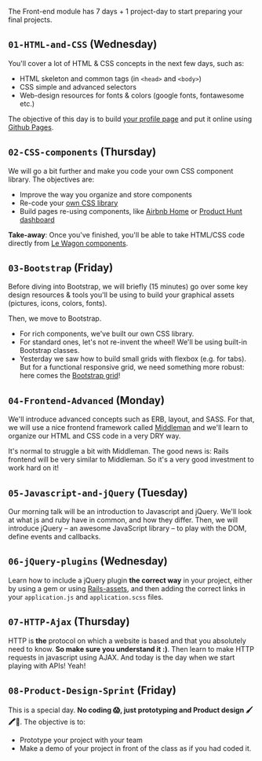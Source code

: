 The Front-end module has 7 days + 1 project-day to start preparing your final projects.

## `01-HTML-and-CSS` (Wednesday)

You'll cover a lot of HTML & CSS concepts in the next few days, such as:

- HTML skeleton and common tags (in `<head>` and `<body>`)
- CSS simple and advanced selectors
- Web-design resources for fonts & colors (google fonts, fontawesome etc.)

The objective of this day is to build [your profile page](http://lewagon.github.io/html-css-challenges/04-advanced-selectors/) and put it online using [Github Pages](https://pages.github.com/).

## `02-CSS-components` (Thursday)

We will go a bit further and make you code your own CSS component library. The objectives are:

- Improve the way you organize and store components
- Re-code your [own CSS library](http://lewagon.github.io/ui-components)
- Build pages re-using components, like [Airbnb Home](http://lewagon.github.io/html-css-challenges/10-homepage-with-cards/) or [Product Hunt dashboard](http://lewagon.github.io/html-css-challenges/12-profile-with-products/)

**Take-away**: Once you've finished, you'll be able to take HTML/CSS code directly from [Le Wagon components](http://lewagon.github.io/ui-components).

## `03-Bootstrap` (Friday)

Before diving into Bootstrap, we will briefly (15 minutes) go over some key design resources & tools you'll be using to build your graphical assets (pictures, icons, colors, fonts).

Then, we move to Bootstrap.

- For rich components, we've built our own CSS library.
- For standard ones, let's not re-invent the wheel! We'll be using built-in Bootstrap classes.
- Yesterday we saw how to build small grids with flexbox (e.g. for tabs). But for a functional responsive grid, we need something more robust: here comes the [Bootstrap grid](http://getbootstrap.com/css/#grid)!

## `04-Frontend-Advanced` (Monday)

We'll introduce advanced concepts such as ERB, layout, and SASS. For that, we will use a nice frontend framework called [Middleman](https://middlemanapp.com) and we'll learn to organize our HTML and CSS code in a very DRY way.

It's normal to struggle a bit with Middleman. The good news is: Rails frontend will be very similar to Middleman. So it's a very good investment to work hard on it!

## `05-Javascript-and-jQuery` (Tuesday)

Our morning talk will be an introduction to Javascript and jQuery. We'll look at what js and ruby have in common, and how they differ. Then, we will introduce jQuery – an awesome JavaScript library – to play with the DOM, define events and callbacks.

## `06-jQuery-plugins` (Wednesday)

Learn how to include a jQuery plugin **the correct way** in your project, either by using a gem or using [Rails-assets](https://rails-assets.org/), and then adding the correct links in your `application.js` and `application.scss` files.

## `07-HTTP-Ajax` (Thursday)

HTTP is **the** protocol on which a website is based and that you absolutely need to know. **So make sure you understand it :)**. Then learn to make HTTP requests in javascript using AJAX. And today is the day when we start playing with APIs! Yeah!

## `08-Product-Design-Sprint` (Friday)

This is a special day. **No coding 😱, just prototyping and Product design 🖌🖍📝**. The objective is to:

- Prototype your project with your team
- Make a demo of your project in front of the class as if you had coded it.

